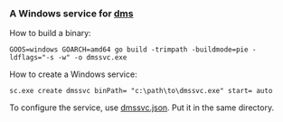 ### A Windows service for [dms](https://github.com/anacrolix/dms)

How to build a binary:

```
GOOS=windows GOARCH=amd64 go build -trimpath -buildmode=pie -ldflags="-s -w" -o dmssvc.exe
```

How to create a Windows service:

```
sc.exe create dmssvc binPath= "c:\path\to\dmssvc.exe" start= auto
```

To configure the service, use [dmssvc.json](./dmssvc.json). Put it in the same directory.